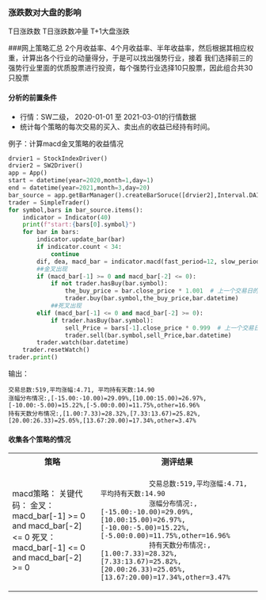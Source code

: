 

### 涨跌数对大盘的影响

T日涨跌数   T日涨跌数冲量     T+1大盘涨跌

###网上策略汇总
2个月收益率、4个月收益率、半年收益率，然后根据其相应权重，计算出各个行业的动量得分，于是可以找出强势行业，接着
我们选择前三的强势行业里面的优质股票进行投资，每个强势行业选择10只股票，因此组合共30只股票


#### 分析的前置条件

+ 行情：SW二级， 2020-01-01 至 2021-03-01的行情数据
+ 统计每个策略的每次交易的买入、卖出点的收益已经持有时间。

例子：计算macd金叉策略的收益情况 
```python
drvier1 = StockIndexDriver()
drvier2 = SW2Driver()
app = App()
start = datetime(year=2020,month=1,day=1)
end = datetime(year=2021,month=3,day=20)
bar_source = app.getBarManager().createBarSoruce([drvier2],Interval.DAILY,start,end)
trader = SimpleTrader()
for symbol,bars in bar_source.items():
    indicator = Indicator(40)
    print(f"start:{bars[0].symbol}")
    for bar in bars:
        indicator.update_bar(bar)
        if indicator.count < 34:
            continue
        dif, dea, macd_bar = indicator.macd(fast_period=12, slow_period=26, signal_period=9, array=True)
        ##金叉出现
        if (macd_bar[-1] >= 0 and macd_bar[-2] <= 0):
            if not trader.hasBuy(bar.symbol):
                the_buy_price = bar.close_price * 1.001  # 上一个交易日的收盘价作为买入价
                trader.buy(bar.symbol,the_buy_price,bar.datetime)
            ##死叉出现
        elif (macd_bar[-1] <= 0 and macd_bar[-2] >= 0):
            if trader.hasBuy(bar.symbol):
                sell_Price = bars[-1].close_price * 0.999  # 上一个交易日的收盘价作为买如价
                trader.sell(bar.symbol,sell_Price,bar.datetime)
        trader.watch(bar.datetime)
    trader.resetWatch()
trader.print()
```
输出：

    交易总数:519,平均涨幅:4.71, 平均持有天数:14.90
    涨幅分布情况:,[-15.00:-10.00)=29.09%,[10.00:15.00)=26.97%,[-10.00:-5.00)=15.22%,[-5.00:0.00)=11.75%,other=16.96%
    持有天数分布情况:,[1.00:7.33)=28.32%,[7.33:13.67)=25.82%,[20.00:26.33)=25.05%,[13.67:20.00)=17.34%,other=3.47%   

#### 收集各个策略的情况


<table>
    <tr><th>策略</th><th>测评结果</th></tr>
    <tr>
        <td>
            macd策略：
        关键代码：
         金叉：macd_bar[-1] >= 0 and macd_bar[-2] <= 0
         死叉：macd_bar[-1] <= 0 and macd_bar[-2] >= 0
        </td>
        <td>
            <code>
            交易总数:519,平均涨幅:4.71, 平均持有天数:14.90
            涨幅分布情况:,[-15.00:-10.00)=29.09%,[10.00:15.00)=26.97%,[-10.00:-5.00)=15.22%,[-5.00:0.00)=11.75%,other=16.96%
            持有天数分布情况:,[1.00:7.33)=28.32%,[7.33:13.67)=25.82%,[20.00:26.33)=25.05%,[13.67:20.00)=17.34%,other=3.47%
           </code>     
    </td>
    </tr>
</table>










